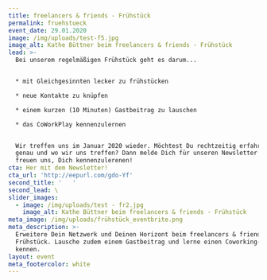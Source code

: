 ```yaml
---
title: freelancers & friends - Frühstück
permalink: fruehstueck
event_date: 29.01.2020
image: /img/uploads/test-f5.jpg
image_alt: Kathe Büttner beim freelancers & friends - Frühstück
lead: >-
  Bei unserem regelmäßigen Frühstück geht es darum...


  * mit Gleichgesinnten lecker zu frühstücken

  * neue Kontakte zu knüpfen

  * einem kurzen (10 Minuten) Gastbeitrag zu lauschen

  * das CoWorkPlay kennenzulernen


  Wir treffen uns im Januar 2020 wieder. Möchtest Du rechtzeitig erfahren, wann
  genau und wo wir uns treffen? Dann melde Dich für unseren Newsletter an. Wir
  freuen uns, Dich kennenzulerenen!
cta: Her mit dem Newsletter!
cta_url: 'http://eepurl.com/gdo-Yf'
second_title: '   '
second_lead: \
slider_images:
  - image: /img/uploads/test - fr2.jpg
    image_alt: Kathe Büttner beim freelancers & friends - Frühstück
meta_image: /img/uploads/frühstück_eventbrite.png
meta_description: >-
  Erweitere Dein Netzwerk und Deinen Horizont beim freelancers & friends -
  Frühstück. Lausche zudem einem Gastbeitrag und lerne einen Coworking-space
  kennen.
layout: event
meta_footercolor: white
---
```


